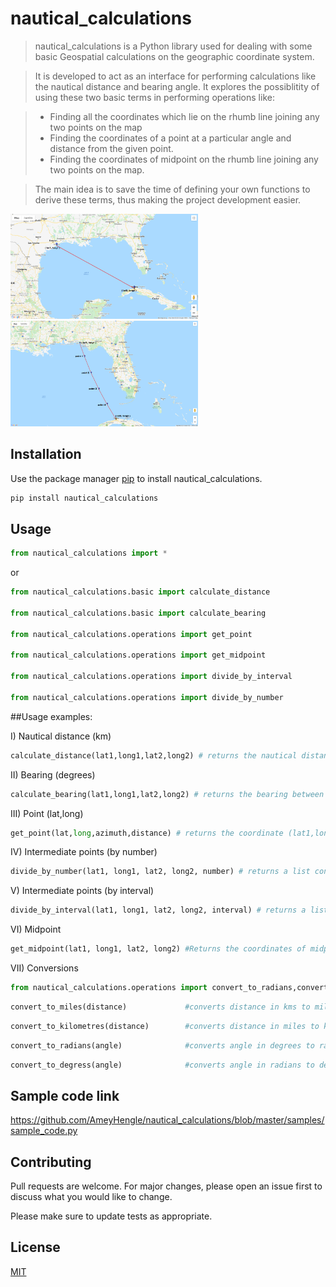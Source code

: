 # nautical_calculations

>nautical_calculations is a Python library used for dealing with some basic Geospatial calculations on the geographic coordinate system. 

>It is developed to act as an interface for performing calculations  like the nautical distance and bearing angle. It explores the possiblitity of using these two basic terms in performing operations like:

>* Finding all the coordinates which lie on the rhumb line joining any two points on the map
>* Finding the coordinates of a point at a particular angle and distance from the given point.
>* Finding the coordinates of midpoint on the rhumb line joining any two points on the map.

>The main idea is to save the time of defining your own functions to derive these terms, thus making the project development easier.

<img src = "https://github.com/AmeyHengle/nautical_calculations/blob/master/samples/distance.png" width="300"/> <br> <img src = "https://github.com/AmeyHengle/nautical_calculations/blob/master/samples/number.png" width="300"/> 

## Installation

Use the package manager [pip](https://pip.pypa.io/en/stable/) to install nautical_calculations.

```bash
pip install nautical_calculations
```

## Usage
```python
from nautical_calculations import *
```
or
```python
from nautical_calculations.basic import calculate_distance

from nautical_calculations.basic import calculate_bearing

from nautical_calculations.operations import get_point

from nautical_calculations.operations import get_midpoint

from nautical_calculations.operations import divide_by_interval

from nautical_calculations.operations import divide_by_number
```
##Usage examples:

I) Nautical distance (km)
```python
calculate_distance(lat1,long1,lat2,long2) # returns the nautical distance (in km) between two coordinates (lat1,long1) and (lat2,long2)
```


II) Bearing (degrees)
```python
calculate_bearing(lat1,long1,lat2,long2) # returns the bearing between two coordinates (lat1,long1) and (lat2,long2)
```


III) Point (lat,long)
```python
get_point(lat,long,azimuth,distance) # returns the coordinate (lat1,long1) at a particular distance and angle (azimuth) from the given point (lat,long)
```


IV) Intermediate points (by number)
```python
divide_by_number(lat1, long1, lat2, long2, number) # returns a list containing all points in between the two specified coordinate pairs (lat-long) given the number value
```

V) Intermediate points (by interval)
```python
divide_by_interval(lat1, long1, lat2, long2, interval) # returns a list containing all points in between the two specified coordinate pairs (lat-long) given the interval value
```

VI) Midpoint
```python
get_midpoint(lat1, long1, lat2, long2) #Returns the coordinates of midpoint on the rhumb line joining the given endpoint coordinates (lat1,long1,lat2,long2)
```

VII) Conversions
```python
from nautical_calculations.operations import convert_to_radians,convert_to_miles,convert_to_kilometres,convert_to_degress
```
```python
convert_to_miles(distance)             #converts distance in kms to miles
```

```python
convert_to_kilometres(distance)        #converts distance in miles to kms
```
```python
convert_to_radians(angle)              #converts angle in degrees to radians
```
```python
convert_to_degress(angle)              #converts angle in radians to degrees
```


## Sample code link
https://github.com/AmeyHengle/nautical_calculations/blob/master/samples/sample_code.py
## Contributing
Pull requests are welcome. For major changes, please open an issue first to discuss what you would like to change.

Please make sure to update tests as appropriate.

## License
[MIT](https://choosealicense.com/licenses/mit/)
